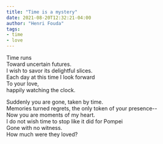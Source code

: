 ```yaml
---
title: "Time is a mystery"
date: 2021-08-20T12:32:21-04:00
author: "Henri Fouda"
tags:
- time
- love
---
```

Time runs\
Toward uncertain futures.\
I wish to savor its delightful slices.\
Each day at this time I look forward\
To your love,\
happily watching the clock.

Suddenly you are gone, taken by time.\
Memories turned regrets, the only token of your presence--\
Now you are moments of my heart.\
I do not wish time to stop like it did for Pompei\
Gone with no witness.\
How much were they loved?
